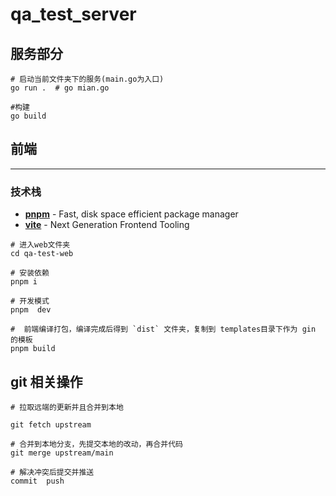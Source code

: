 # qa_test_server

## 服务部分
```shell
# 启动当前文件夹下的服务(main.go为入口) 
go run .  # go mian.go

#构建
go build

```


## 前端
---
### 技术栈
- **[pnpm](https://pnpm.io/)** - Fast, disk space efficient package manager
- **[vite](https://vitejs.dev/)** - Next Generation Frontend Tooling


```shell
# 进入web文件夹
cd qa-test-web

# 安装依赖
pnpm i 

# 开发模式 
pnpm  dev

#  前端编译打包，编译完成后得到 `dist` 文件夹，复制到 templates目录下作为 gin 的模板
pnpm build

```


## git 相关操作

```
# 拉取远端的更新并且合并到本地

git fetch upstream

# 合并到本地分支，先提交本地的改动，再合并代码 
git merge upstream/main 

# 解决冲突后提交并推送
commit  push
```